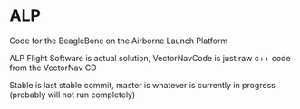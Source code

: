 # ALP
Code for the BeagleBone on the Airborne Launch Platform

ALP Flight Software is actual solution, VectorNavCode is just raw c++ code from the VectorNav CD

Stable is last stable commit, master is whatever is currently in progress (probably will not run completely)

